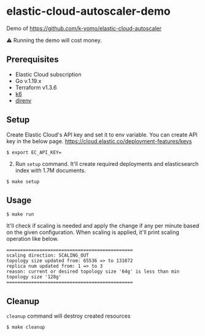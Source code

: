 # elastic-cloud-autoscaler-demo
Demo of https://github.com/k-yomo/elastic-cloud-autoscaler

⚠️ Running the demo will cost money.

## Prerequisites
- Elastic Cloud subscription
- Go v.1.19.x
- Terraform v1.3.6
- [k6](https://k6.io/docs/get-started/installation/)
- [direnv](https://direnv.net/)

## Setup
Create Elastic Cloud's API key and set it to env variable.
You can create API key in the below page.
https://cloud.elastic.co/deployment-features/keys
```shell
$ export EC_API_KEY=
```

2. Run `setup` command.  It'll create required deployments and elasticsearch index with 1.7M documents.
```shell
$ make setup
```

## Usage
```shell
$ make run
```

It'll check if scaling is needed and apply the change if any per minute based on the given configuration.
When scaling is applied, it'll print scaling operation like below.
```
==============================================
scaling direction: SCALING_OUT
topology size updated from: 65536 => to 131072
replica num updated from: 1 => to 3
reason: current or desired topology size '64g' is less than min topology size '128g'
==============================================
```

## Cleanup
`cleanup` command will destroy created resources
```shell
$ make cleanup
```
